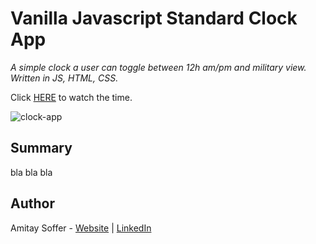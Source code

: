 # Vanilla Javascript Standard Clock App

*A simple clock a user can toggle between 12h am/pm and military view. Written in JS, HTML, CSS.*

Click [HERE](https://amitaysoffer.github.io/digital_clock_app/) to watch the time.


![clock-app](https://user-images.githubusercontent.com/31068256/92308560-64976e00-ef96-11ea-88c2-3447b35e7d40.png)


## Summary
bla bla bla

## Author
Amitay Soffer -  [Website](https://www.esncz.org/sites/default/files/imce/under-construction.jpg) |  [LinkedIn](https://www.linkedin.com/in/amitay-soffer-137304151/)

